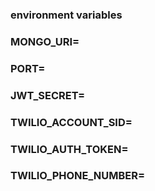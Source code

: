 ### environment variables
### MONGO_URI=
### PORT=
### JWT_SECRET=
### TWILIO_ACCOUNT_SID=
### TWILIO_AUTH_TOKEN=
### TWILIO_PHONE_NUMBER=

